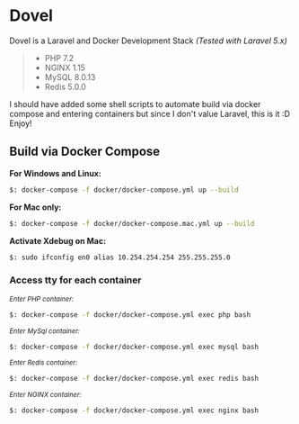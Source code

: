 # Dovel
Dovel is a Laravel and Docker Development Stack _(Tested with Laravel 5.x)_
> * PHP 7.2
> * NGINX 1.15
> * MySQL 8.0.13
> * Redis 5.0.0

I should have added some shell scripts to automate build via docker compose and entering containers but since I don't value Laravel, this is it :D Enjoy!

## Build via Docker Compose
__For Windows and Linux:__
```bash
$: docker-compose -f docker/docker-compose.yml up --build
```

__For Mac only:__
```bash
$: docker-compose -f docker/docker-compose.mac.yml up --build
```

__Activate Xdebug on Mac:__
```bash
$: sudo ifconfig en0 alias 10.254.254.254 255.255.255.0
```

### Access tty for each container

<small>_Enter PHP container:_</small>
```bash
$: docker-compose -f docker/docker-compose.yml exec php bash
```

<small>_Enter MySql container:_</small>
```bash
$: docker-compose -f docker/docker-compose.yml exec mysql bash
```
<small>_Enter Redis container:_</small>
```bash
$: docker-compose -f docker/docker-compose.yml exec redis bash
```

<small>_Enter NGINX container:_</small>
```bash
$: docker-compose -f docker/docker-compose.yml exec nginx bash
```